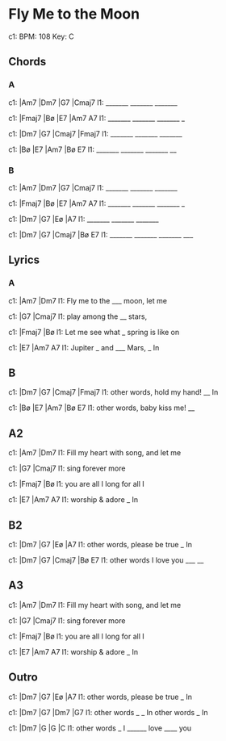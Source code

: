 # Fly Me to the Moon

c1: BPM: 108 Key: C

## Chords

### A

c1: |Am7    |Dm7    |G7     |Cmaj7
l1:  _______ _______ _______

c1: |Fmaj7  |Bø     |E7     |Am7 A7
l1:  _______ _______ _______    _

c1: |Dm7    |G7     |Cmaj7  |Fmaj7
l1:  _______ _______ _______

c1: |Bø     |E7     |Am7    |Bø  E7
l1:  _______ _______ _______   __

### B

c1: |Am7    |Dm7    |G7     |Cmaj7
l1:  _______ _______ _______

c1: |Fmaj7  |Bø     |E7     |Am7 A7
l1:  _______ _______ _______    _

c1: |Dm7    |G7     |Eø     |A7
l1:  _______ _______ _______

c1: |Dm7    |G7     |Cmaj7  |Bø  E7
l1:  _______ _______ _______ ___


## Lyrics

### A

c1: |Am7              |Dm7
l1:  Fly me to the ___ moon, let me

c1: |G7               |Cmaj7
l1:  play among the __ stars,

c1: |Fmaj7            |Bø
l1:  Let me see what _ spring is like on

c1: |E7               |Am7    A7
l1:  Jupiter _ and ___ Mars, _  In

## B

c1: |Dm7         |G7        |Cmaj7   |Fmaj7
l1:  other words,    hold my hand! __   In

c1: |Bø          |E7     |Am7       |Bø  E7
l1:  other words,    baby kiss me!     __

## A2

c1: |Am7               |Dm7
l1:  Fill my heart with song, and let me

c1: |G7          |Cmaj7
l1:  sing forever more

c1: |Fmaj7        |Bø
l1:  you are all I long for all I

c1: |E7             |Am7  A7
l1:  worship & adore    _   In

## B2

c1: |Dm7         |G7          |Eø     |A7
l1:  other words,    please be true _     In

c1: |Dm7        |G7      |Cmaj7  |Bø  E7
l1:  other words   I love you ___   __

## A3

c1: |Am7               |Dm7
l1:  Fill my heart with song, and let me

c1: |G7          |Cmaj7
l1:  sing forever more

c1: |Fmaj7        |Bø
l1:  you are all I long for all I

c1: |E7             |Am7  A7
l1:  worship & adore    _   In

## Outro

c1: |Dm7         |G7          |Eø     |A7
l1:  other words,    please be true _     In

c1: |Dm7        |G7        |Dm7        |G7
l1:  other words    _ _  In other words    _ In

c1: |Dm7          |G       |G        |C
l1:  other words _ I ______ love ____ you
